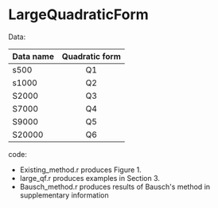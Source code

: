 # LargeQuadraticForm

Data:

| Data name       | Quadratic form  | 
| ------------- |:-------------:| 
| s500        |   Q1| 
| s1000       |   Q2       | 
| S2000       |    Q3       | 
| S7000       |    Q4       | 
| S9000       |    Q5       | 
| S20000      |    Q6       | 


code:

* Existing_method.r produces Figure 1.
* large_qf.r produces examples in Section 3.
* Bausch_method.r produces results of Bausch's method in supplementary information 
